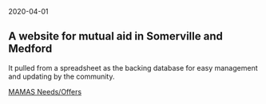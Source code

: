 2020-04-01
## A website for mutual aid in Somerville and Medford
It pulled from a spreadsheet as the backing database for easy management and updating by the community.

[MAMAS Needs/Offers](https://github.com/Mutual-Aid-Medford-and-Somerville/mamas-needs-offers)
